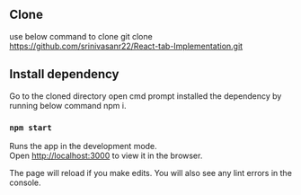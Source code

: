 ## Clone

use below command to clone
git clone https://github.com/srinivasanr22/React-tab-Implementation.git

## Install dependency

Go to the cloned directory open cmd prompt installed the dependency by running below command
npm i.

### `npm start`

Runs the app in the development mode.\
Open [http://localhost:3000](http://localhost:3000) to view it in the browser.

The page will reload if you make edits.
You will also see any lint errors in the console.
